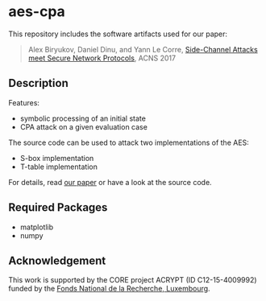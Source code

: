 # aes-cpa
This repository includes the software artifacts used for our paper:
> Alex Biryukov, Daniel Dinu, and Yann Le Corre,
> [Side-Channel Attacks meet Secure Network Protocols][paper],
> ACNS 2017

## Description
Features:
* symbolic processing of an initial state
* CPA attack on a given evaluation case

The source code can be used to attack two implementations of the AES:
* S-box implementation
* T-table implementation
 
For details, read [our paper][paper] or have a look at the source code.

## Required Packages
* matplotlib
* numpy

## Acknowledgement
This work is supported by the CORE project ACRYPT (ID C12-15-4009992) funded by 
the [Fonds National de la Recherche, Luxembourg][fnr].

[paper]: http://orbilu.uni.lu/bitstream/10993/31797/1/ACNS2017.pdf
[fnr]: https://www.fnr.lu/
